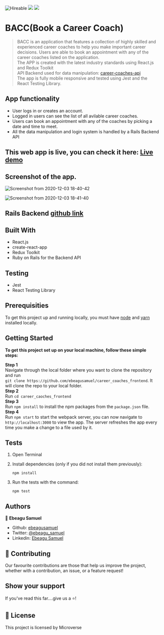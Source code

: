 ![Hireable](https://img.shields.io/badge/Hireable-yes-success) ![](https://img.shields.io/badge/Mobile--responsive-yes-green) ![](https://img.shields.io/badge/-Microverse%20projects-blueviolet)

# BACC(Book a Career Coach)

> BACC is an application that features a collection of highly skilled and experienced career coaches to help you make important career decisions. Users are able to book an appointment with any of the career coaches listed on the application. 
> <br>
> The APP is created with the latest industry standards using React.js and Redux Toolkit
> <br>
> API Backend used for data manipulation: [career-coaches-api](https://career-coaches-api.onrender.com/) <br>
> The app is fully mobile responsive and tested using Jest and the React Testing Library.
> <br>

## App functionality

- User logs in or creates an account.
- Logged in users can see the list of all avilable career coaches.
- Users can book an appointment with any of the coaches by picking a date and time to meet.
- All the data manipulation and login system is handled by a Rails Backend API

## This web app is live, you can check it here: [Live demo](https://career-coaches.netlify.app/)

## Screenshot of the app.

![Screenshot from 2020-12-03 18-40-42](https://user-images.githubusercontent.com/57847212/101067317-b18be000-3597-11eb-980c-154ffea3c590.png)

![Screenshot from 2020-12-03 18-41-40](https://user-images.githubusercontent.com/57847212/101067435-d718e980-3597-11eb-810c-15e8e852441a.png)



## Rails Backend [github link](https://github.com/ebeagusamuel/career_coaches_backend_api)

## Built With

- React.js
- create-react-app
- Redux Toolkit
- Ruby on Rails for the Backend API

## Testing

- Jest
- React Testing Library

## Prerequisities

To get this project up and running locally, you must have [node](https://nodejs.org/en/) and [yarn](https://yarnpkg.com/) installed locally.

## Getting Started

**To get this project set up on your local machine, follow these simple steps:**

**Step 1**<br>
Navigate through the local folder where you want to clone the repository and run<br>
`git clone https://github.com/ebeagusamuel/career_coaches_frontend`. It will clone the repo to your local folder.<br>
**Step 2**<br>
Run `cd career_caoches_frontend`<br>
**Step 3**<br>
Run `npm install` to install the npm packages from the `package.json` file.<br>
**Step 4**<br>
Run `npm start` to start the webpack server, you can now navigate to `http://localhost:3000` to view the app. The server refreshes the app every time you make a change to a file used by it.<br>

## Tests

1. Open Terminal

2. Install dependencies (only if you did not install them previously):

   `npm install`

3. Run the tests with the command:

   `npm test`

## Authors

👤 **Ebeagu Samuel**

- Github: [ebeagusamuel](https://github.com/ebeagusamuel)
- Twitter: [@ebeagu_samuel](https://twitter.com/ebeagu_samuel)
- Linkedin: [Ebeagu Samuel](https://www.linkedin.com/in/ebeagusamuel/)

## 🤝 Contributing

Our favourite contributions are those that help us improve the project, whether with a contribution, an issue, or a feature request!

## Show your support

If you've read this far....give us a ⭐️!

## 📝 License

This project is licensed by Microverse 
